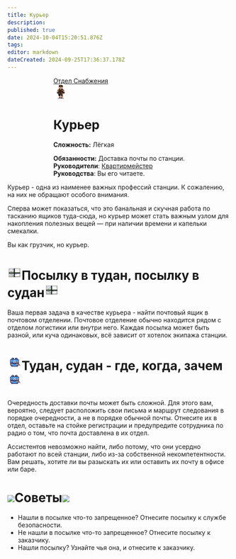 ```yaml
---
title: Курьер
description: 
published: true
date: 2024-10-04T15:20:51.876Z
tags: 
editor: markdown
dateCreated: 2024-09-25T17:36:37.178Z
---
```


<div style="display: flex; justify-content: center;">
<div class="roles-passport cargo">
  <div class="title cargo"><a href="/roles">Отдел Снабжения</a></div>
  <div>
    <div><div><img class="courier" src="/roles/courier.png"></div></div>
  <div><div>
    <h1>Курьер</h1>
    <p><strong>Сложность:</strong> Лёгкая</p>
    <strong>Обязанности:</strong> Доставка почты по станции.<br>
    <b>Руководители</b>: <a href="/roles/quartermaster">Квартирмейстер</a><br>
    <b>Руководства</b>: Вы его читаете.
  </div></div>
  </div>
</div>
</div>

Курьер - одна из наименее важных профессий станции. К сожалению, на них не обращают особого внимания.

Сперва может показаться, что это банальная и скучная работа по тасканию ящиков туда-сюда, но курьер может стать важным узлом для накопления полезных вещей — при наличии времени и капельки смекалки.

Вы как грузчик, но курьер.

# <img class="h1z" src="/roles/cargo/courier/mail.gif">Посылку в тудан, посылку в судан<img class="h1z" src="/roles/cargo/courier/mail.gif">

Ваша первая задача в качестве курьера - найти почтовый ящик в почтовом отделении. Почтовое отделение обычно находится рядом с отделом логистики или внутри него. Каждая посылка может быть разной, или куча одинаковых, всё зависит от хотелок экипажа станции. 

# <img class="h1z" src="/roles/cargo/courier/mailbag.png">Тудан, судан - где, когда, зачем<img class="h1z" src="/roles/cargo/courier/mailbag.png">

Очередность доставки почты может быть сложной. Для этого вам, вероятно, следует расположить свои письма и маршрут следования в порядке очередности, а не в порядке обычной почты. Отнесите их в отдел, оставьте на стойке регистрации и предупредите сотрудника по радио о том, что почта доставлена в их отдел.

Ассистентов невозможно найти, либо потому, что они усердно работают по всей станции, либо из-за собственной некомпетентности. Вам решать, хотите ли вы разыскать их или оставить их почту в офисе или баре. 

# <img class="h1z" src="/roles/cargo/courier/mailboxcourier.png">Советы<img class="h1z" src="/roles/cargo/courier/mailboxcourier.png">

- Нашли в посылке что-то запрещенное? Отнесите посылку к службе безопасности.
- Не нашли в посылке что-то запрещенное? Отнесите посылку к заказчику.
- Нашли посылку? Узнайте чья она, и отнесите к заказчику.


<div class="table"></div>

